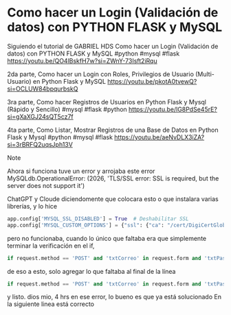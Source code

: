 # Como hacer un Login (Validación de datos) con PYTHON FLASK y MySQL

Siguiendo el tutorial de GABRIEL HDS
Como hacer un Login (Validación de datos) con PYTHON FLASK y MySQL #python #mysql #flask
https://youtu.be/QO4lBskfH7w?si=ZWnY-73Isft2iRqu

2da parte,
Como hacer un Login con Roles, Privilegios de Usuario (Multi-Usuario) en Python Flask y MySQL
https://youtu.be/pkotA0tvewQ?si=OCLUW84bpqurbskQ

3ra parte,
Como hacer Registros de Usuarios en Python Flask y Mysql (Rápido y Sencillo) #mysql #flask #python
https://youtu.be/lG8PdSe45rE?si=gXaXGJ24sQT5cz7f

4ta parte,
Como Listar, Mostrar Registros de una Base de Datos en Python Flask y Mysql #python #mysql #flask
https://youtu.be/aeNvDLX3iZA?si=3rBRFQ2uqsJph13V





> [!NOTE]
> Ahora si funciona
> tuve un error y arrojaba este error
> MySQLdb.OperationalError: (2026, 'TLS/SSL error: SSL is required, but the server does not support it')
> 
> ChatGPT y Cloude diciendomente que colocara esto o que instalara varias librerías, y lo hice
> ```python
> app.config['MYSQL_SSL_DISABLED'] = True  # Deshabilitar SSL
> app.config['MYSQL_CUSTOM_OPTIONS'] = {"ssl": {"ca": "/cert/DigiCertGlobalRootG2.crt.pem"}}
> ```
>
> pero no funcionaba, cuando lo único que faltaba era que simplemente terminar la verificación en el if,
> ```python
> if request.method == 'POST' and 'txtCorreo' in request.form and 'txtPassword':
> ```
> de eso a esto, solo agregar lo que faltaba al final de la línea
> ```python
> if request.method == 'POST' and 'txtCorreo' in request.form and 'txtPassword' in request.form:
> ```
> y listo.
> dios mio, 4 hrs en ese error,
> lo bueno es que ya está solucionado
> En la siguiente linea está correcto